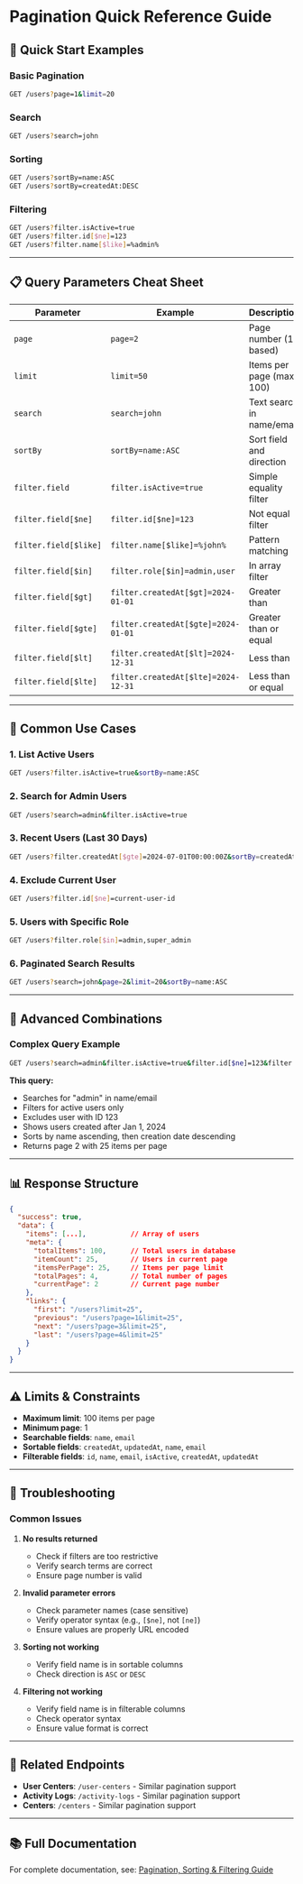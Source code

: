 # Pagination Quick Reference Guide

## 🚀 **Quick Start Examples**

### **Basic Pagination**

```bash
GET /users?page=1&limit=20
```

### **Search**

```bash
GET /users?search=john
```

### **Sorting**

```bash
GET /users?sortBy=name:ASC
GET /users?sortBy=createdAt:DESC
```

### **Filtering**

```bash
GET /users?filter.isActive=true
GET /users?filter.id[$ne]=123
GET /users?filter.name[$like]=%admin%
```

---

## 📋 **Query Parameters Cheat Sheet**

| Parameter             | Example                             | Description               |
| --------------------- | ----------------------------------- | ------------------------- |
| `page`                | `page=2`                            | Page number (1-based)     |
| `limit`               | `limit=50`                          | Items per page (max: 100) |
| `search`              | `search=john`                       | Text search in name/email |
| `sortBy`              | `sortBy=name:ASC`                   | Sort field and direction  |
| `filter.field`        | `filter.isActive=true`              | Simple equality filter    |
| `filter.field[$ne]`   | `filter.id[$ne]=123`                | Not equal filter          |
| `filter.field[$like]` | `filter.name[$like]=%john%`         | Pattern matching          |
| `filter.field[$in]`   | `filter.role[$in]=admin,user`       | In array filter           |
| `filter.field[$gt]`   | `filter.createdAt[$gt]=2024-01-01`  | Greater than              |
| `filter.field[$gte]`  | `filter.createdAt[$gte]=2024-01-01` | Greater than or equal     |
| `filter.field[$lt]`   | `filter.createdAt[$lt]=2024-12-31`  | Less than                 |
| `filter.field[$lte]`  | `filter.createdAt[$lte]=2024-12-31` | Less than or equal        |

---

## 🎯 **Common Use Cases**

### **1. List Active Users**

```bash
GET /users?filter.isActive=true&sortBy=name:ASC
```

### **2. Search for Admin Users**

```bash
GET /users?search=admin&filter.isActive=true
```

### **3. Recent Users (Last 30 Days)**

```bash
GET /users?filter.createdAt[$gte]=2024-07-01T00:00:00Z&sortBy=createdAt:DESC
```

### **4. Exclude Current User**

```bash
GET /users?filter.id[$ne]=current-user-id
```

### **5. Users with Specific Role**

```bash
GET /users?filter.role[$in]=admin,super_admin
```

### **6. Paginated Search Results**

```bash
GET /users?search=john&page=2&limit=20&sortBy=name:ASC
```

---

## 🔧 **Advanced Combinations**

### **Complex Query Example**

```bash
GET /users?search=admin&filter.isActive=true&filter.id[$ne]=123&filter.createdAt[$gte]=2024-01-01&sortBy=name:ASC,createdAt:DESC&page=2&limit=25
```

**This query:**

- Searches for "admin" in name/email
- Filters for active users only
- Excludes user with ID 123
- Shows users created after Jan 1, 2024
- Sorts by name ascending, then creation date descending
- Returns page 2 with 25 items per page

---

## 📊 **Response Structure**

```json
{
  "success": true,
  "data": {
    "items": [...],           // Array of users
    "meta": {
      "totalItems": 100,      // Total users in database
      "itemCount": 25,        // Users in current page
      "itemsPerPage": 25,     // Items per page limit
      "totalPages": 4,        // Total number of pages
      "currentPage": 2        // Current page number
    },
    "links": {
      "first": "/users?limit=25",
      "previous": "/users?page=1&limit=25",
      "next": "/users?page=3&limit=25",
      "last": "/users?page=4&limit=25"
    }
  }
}
```

---

## ⚠️ **Limits & Constraints**

- **Maximum limit**: 100 items per page
- **Minimum page**: 1
- **Searchable fields**: `name`, `email`
- **Sortable fields**: `createdAt`, `updatedAt`, `name`, `email`
- **Filterable fields**: `id`, `name`, `email`, `isActive`, `createdAt`, `updatedAt`

---

## 🐛 **Troubleshooting**

### **Common Issues**

1. **No results returned**
   - Check if filters are too restrictive
   - Verify search terms are correct
   - Ensure page number is valid

2. **Invalid parameter errors**
   - Check parameter names (case sensitive)
   - Verify operator syntax (e.g., `[$ne]`, not `[ne]`)
   - Ensure values are properly URL encoded

3. **Sorting not working**
   - Verify field name is in sortable columns
   - Check direction is `ASC` or `DESC`

4. **Filtering not working**
   - Verify field name is in filterable columns
   - Check operator syntax
   - Ensure value format is correct

---

## 🔗 **Related Endpoints**

- **User Centers**: `/user-centers` - Similar pagination support
- **Activity Logs**: `/activity-logs` - Similar pagination support
- **Centers**: `/centers` - Similar pagination support

---

## 📚 **Full Documentation**

For complete documentation, see: [Pagination, Sorting & Filtering Guide](./PAGINATION_SORTING_FILTERING_GUIDE.md)



